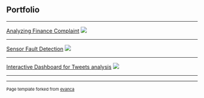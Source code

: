## Portfolio

---



[Analyzing Finance Complaint](https://github.com/ParisTian-DS/finance-complaint)
<img src="images/dummy_thumbnail.jpg?raw=true"/>

---
[Sensor Fault Detection](https://github.com/ParisTian-DS/sensor-fault-detection)
<img src="images/dummy_thumbnail.jpg?raw=true"/>

---
[Interactive Dashboard for Tweets analysis](https://github.com/ParisTian-DS/Project_tweets)
<img src="images/dummy_thumbnail.jpg?raw=true"/>

---






---
<p style="font-size:11px">Page template forked from <a href="https://github.com/evanca/quick-portfolio">evanca</a></p>
<!-- Remove above link if you don't want to attibute -->
